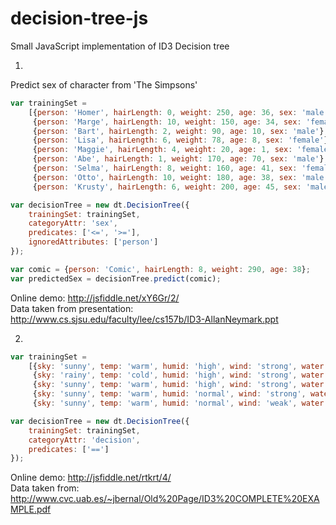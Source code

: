 decision-tree-js
================

Small JavaScript implementation of ID3 Decision tree

1)
Predict sex of character from 'The Simpsons'
```javascript
var trainingSet = 
    [{person: 'Homer', hairLength: 0, weight: 250, age: 36, sex: 'male'},
     {person: 'Marge', hairLength: 10, weight: 150, age: 34, sex: 'female'},
     {person: 'Bart', hairLength: 2, weight: 90, age: 10, sex: 'male'},
     {person: 'Lisa', hairLength: 6, weight: 78, age: 8, sex: 'female'},
     {person: 'Maggie', hairLength: 4, weight: 20, age: 1, sex: 'female'},
     {person: 'Abe', hairLength: 1, weight: 170, age: 70, sex: 'male'},
     {person: 'Selma', hairLength: 8, weight: 160, age: 41, sex: 'female'},
     {person: 'Otto', hairLength: 10, weight: 180, age: 38, sex: 'male'},
     {person: 'Krusty', hairLength: 6, weight: 200, age: 45, sex: 'male'}];

var decisionTree = new dt.DecisionTree({
    trainingSet: trainingSet, 
    categoryAttr: 'sex', 
    predicates: ['<=', '>='],
    ignoredAttributes: ['person']
});

var comic = {person: 'Comic', hairLength: 8, weight: 290, age: 38};
var predictedSex = decisionTree.predict(comic);
```
Online demo: http://jsfiddle.net/xY6Gr/2/
<br/>
Data taken from presentation: http://www.cs.sjsu.edu/faculty/lee/cs157b/ID3-AllanNeymark.ppt

2)
```javascript
var trainingSet =
    [{sky: 'sunny', temp: 'warm', humid: 'high', wind: 'strong', water: 'cool', forecast: 'change', decision: 'yes'},
     {sky: 'rainy', temp: 'cold', humid: 'high', wind: 'strong', water: 'warm', forecast: 'change', decision: 'no'},
     {sky: 'sunny', temp: 'warm', humid: 'high', wind: 'strong', water: 'warm', forecast: 'same', decision: 'yes'},
     {sky: 'sunny', temp: 'warm', humid: 'normal', wind: 'strong', water: 'warm', forecast: 'same', decision: 'yes'},
     {sky: 'sunny', temp: 'warm', humid: 'normal', wind: 'weak', water: 'warm', forecast: 'same', decision: 'no'}];

var decisionTree = new dt.DecisionTree({
    trainingSet: trainingSet, 
    categoryAttr: 'decision', 
    predicates: ['==']
});
```
Online demo: http://jsfiddle.net/rtkrt/4/
<br/>
Data taken from: http://www.cvc.uab.es/~jbernal/Old%20Page/ID3%20COMPLETE%20EXAMPLE.pdf